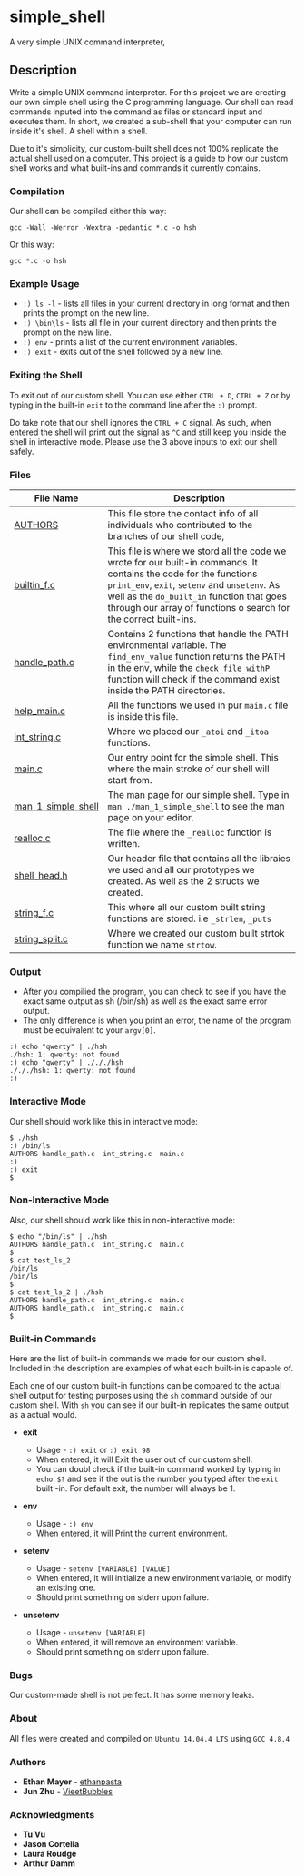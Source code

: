 # simple_shell
A very simple UNIX command interpreter,
## Description
Write a simple UNIX command interpreter. For this project we are creating our own simple shell using the C programming language. Our shell can read commands inputed into the command as files or standard input and executes them. In short, we created a sub-shell that your computer can run inside it's shell. A shell within a shell.

Due to it's simplicity, our custom-built shell does not 100% replicate the actual shell used on a computer. This project is a guide to how our custom shell works and what built-ins and commands it currently contains.

### Compilation
Our shell can be compiled either this way:
```
gcc -Wall -Werror -Wextra -pedantic *.c -o hsh
```
Or this way:
```
gcc *.c -o hsh
```

### Example Usage
* `:) ls -l` - lists all files in your current directory in long format and then prints the prompt on the new line.
* `:) \bin\ls` - lists all file in your current directory and then prints the prompt on the new line.
* `:) env` - prints a list of the current environment variables.
* `:) exit` - exits out of the shell followed by a new line.

### Exiting the Shell
To exit out of our custom shell. You can use either `CTRL + D`, `CTRL + Z` or by typing in the built-in `exit` to the command line after the `:)` prompt.

Do take note that our shell ignores the `CTRL + C` signal. As such, when entered the shell will print out the signal as `^C` and still keep you inside the shell in interactive mode. Please use the 3 above inputs to exit our shell safely. 

### Files
File Name | Description
--- | ---
[AUTHORS](https://github.com/ethanpasta/simple_shell/blob/master/AUTHORS) | This file store the contact info of all individuals who contributed to the branches of our shell code, 
[builtin_f.c](https://github.com/ethanpasta/simple_shell/blob/master/builtin_f.c) | This file is where we stord all the code we wrote for our built-in commands. It contains the code for the functions `print_env`, `exit`, `setenv` and `unsetenv`. As well as the `do_built_in` function that goes through our array of functions o search for the correct built-ins.
[handle_path.c](https://github.com/ethanpasta/simple_shell/blob/master/handle_path.c) | Contains 2 functions that handle the PATH environmental variable. The `find_env_value` function returns the PATH in the env, while the `check_file_withP` function will check if the command exist inside the PATH directories.
[help_main.c](https://github.com/ethanpasta/simple_shell/blob/master/help_main.c) | All the functions we used in pur `main.c` file is inside this file. 
[int_string.c](https://github.com/ethanpasta/simple_shell/blob/master/int_string.c) | Where we placed our `_atoi` and `_itoa` functions.
[main.c](https://github.com/ethanpasta/simple_shell/blob/master/main.c) | Our entry point for the simple shell. This where the main stroke of our shell will start from.
[man_1_simple_shell](https://github.com/ethanpasta/simple_shell/blob/master/man_1_simple_shell) | The man page for our simple shell. Type in `man ./man_1_simple_shell` to see the man page on your editor.
[realloc.c](https://github.com/ethanpasta/simple_shell/blob/master/realloc.c) | The file where the `_realloc` function is written.
[shell_head.h](https://github.com/ethanpasta/simple_shell/blob/master/shell_head.h) | Our header file that contains all the libraies we used and all our prototypes we created. As well as the 2 structs we created.
[string_f.c](https://github.com/ethanpasta/simple_shell/blob/master/string_f.c) | This where all our custom built string functions are stored. i.e `_strlen`, `_puts`
[string_split.c](https://github.com/ethanpasta/simple_shell/blob/master/string_split.c) | Where we created our custom built strtok function we name `strtow`.

### Output
* After you compilied the program, you can check to see if you  have the exact same output as sh (/bin/sh) as well as the exact same error output.
* The only difference is when you print an error, the name of the program must be equivalent to your `argv[0]`.
```
:) echo "qwerty" | ./hsh
./hsh: 1: qwerty: not found
:) echo "qwerty" | ./././hsh
./././hsh: 1: qwerty: not found
:)
```

### Interactive Mode
Our shell should work like this in interactive mode:
```
$ ./hsh
:) /bin/ls
AUTHORS handle_path.c  int_string.c  main.c
:)
:) exit
$
```

### Non-Interactive Mode
Also, our shell should work like this in non-interactive mode:
```
$ echo "/bin/ls" | ./hsh
AUTHORS handle_path.c  int_string.c  main.c
$
$ cat test_ls_2
/bin/ls
/bin/ls
$
$ cat test_ls_2 | ./hsh
AUTHORS handle_path.c  int_string.c  main.c
AUTHORS handle_path.c  int_string.c  main.c
$
```
### Built-in Commands
Here are the list of built-in commands we made for our custom shell. Included in the description are examples of what each built-in is capable of.

Each one of our custom built-in functions can be compared to the actual shell output for testing purposes using the `sh` command outside of our custom shell. With `sh` you can see if our built-in replicates the same output as a actual would.
* **exit**
  * Usage - `:) exit` or `:) exit 98`
  * When entered, it will Exit the user out of our custom shell.
  * You can doubl check if the built-in command worked by typing in `echo $?` and see if the out is the number you typed after the `exit` built -in. For default exit, the number will always be 1. 

* **env**
  * Usage - `:) env`
  * When entered, it will Print the current environment.

* **setenv**
  * Usage - `setenv [VARIABLE] [VALUE]`
  * When entered, it will initialize a new environment variable, or modify an existing one.
  * Should print something on stderr upon failure.

* **unsetenv**
  * Usage - `unsetenv [VARIABLE]`
  * When entered, it will remove an environment variable.
  * Should print something on stderr upon failure.

### Bugs
Our custom-made shell is not perfect. It has some memory leaks.

### About
All files were created and compiled on `Ubuntu 14.04.4 LTS` using `GCC 4.8.4`
### Authors
- **Ethan Mayer** - [ethanpasta](https://github.com/ethanpasta/simple_shell)
- **Jun Zhu** - [VieetBubbles](https://github.com/VieetBubbles)
### Acknowledgments
- **Tu Vu**
- **Jason Cortella**
- **Laura Roudge**
- **Arthur Damm**
